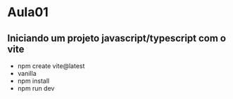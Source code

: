 # Aula01

## Iniciando um projeto javascript/typescript com o vite
- npm create vite@latest
- vanilla
- npm install
- npm run dev